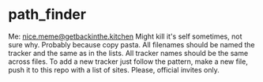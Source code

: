 # path_finder
Me: nice.meme@getbackinthe.kitchen
Might kill it's self sometimes, not sure why. Probably because copy pasta.
All filenames should be named the tracker and the same as in the lists.
All tracker names should be the same across files.
To add a new tracker just follow the pattern, make a new file, push it to this repo with a list of sites.
Please, official invites only.
